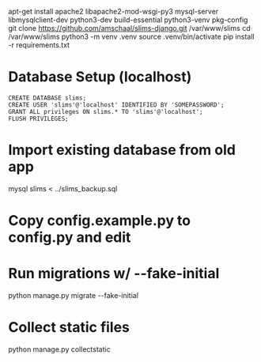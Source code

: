 apt-get install apache2 libapache2-mod-wsgi-py3 mysql-server libmysqlclient-dev python3-dev build-essential python3-venv pkg-config
git clone https://github.com/amschaal/slims-django.git /var/www/slims
cd /var/www/slims
python3 -m venv .venv
source .venv/bin/activate
pip install -r requirements.txt

# Database Setup (localhost)
```
CREATE DATABASE slims;
CREATE USER 'slims'@'localhost' IDENTIFIED BY 'SOMEPASSWORD';
GRANT ALL privileges ON slims.* TO 'slims'@'localhost';
FLUSH PRIVILEGES;
```

# Import existing database from old app
mysql slims < ../slims_backup.sql

# Copy config.example.py to config.py and edit

# Run migrations w/ --fake-initial
python manage.py migrate --fake-initial

# Collect static files
python manage.py collectstatic